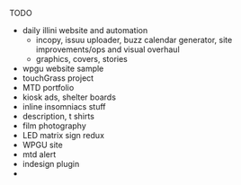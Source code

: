 TODO
* daily illini website and automation
  * incopy, issuu uploader, buzz calendar generator, site improvements/ops and visual overhaul
  * graphics, covers, stories
* wpgu website sample
* touchGrass project
* MTD portfolio
 * kiosk ads, shelter boards
* inline insomniacs stuff
 * description, t shirts
* film photography
* LED matrix sign redux
* WPGU site
* mtd alert
* indesign plugin
* 
